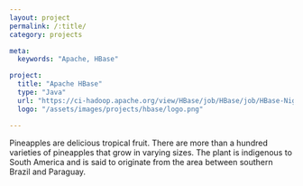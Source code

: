 ```yaml
---
layout: project
permalink: /:title/
category: projects

meta:
  keywords: "Apache, HBase"

project:
  title: "Apache HBase"
  type: "Java"
  url: "https://ci-hadoop.apache.org/view/HBase/job/HBase/job/HBase-Nightly-ARM/"
  logo: "/assets/images/projects/hbase/logo.png"

---	
```

<p>Pineapples are delicious tropical fruit. There are more than a hundred varieties of pineapples that grow in varying sizes. The plant is indigenous to South America and is said to originate from the area between southern Brazil and Paraguay.</p>